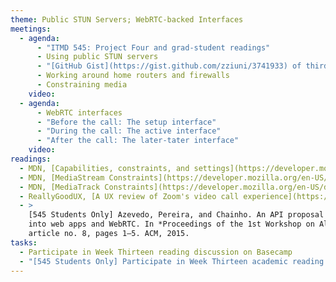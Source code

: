 ```yaml
---
theme: Public STUN Servers; WebRTC-backed Interfaces
meetings:
  - agenda:
      - "ITMD 545: Project Four and grad-student readings"
      - Using public STUN servers
      - "[GitHub Gist](https://gist.github.com/zziuni/3741933) of third-party STUN servers"
      - Working around home routers and firewalls
      - Constraining media
    video:
  - agenda:
      - WebRTC interfaces
      - "Before the call: The setup interface"
      - "During the call: The active interface"
      - "After the call: The later-tater interface"
    video:
readings:
  - MDN, [Capabilities, constraints, and settings](https://developer.mozilla.org/en-US/docs/Web/API/Media_Streams_API/Constraints)
  - MDN, [MediaStream Constraints](https://developer.mozilla.org/en-US/docs/Web/API/MediaStreamConstraints)
  - MDN, [MediaTrack Constraints](https://developer.mozilla.org/en-US/docs/Web/API/MediaTrackConstraints)
  - ReallyGoodUX, [A UX review of Zoom's video call experience](https://www.reallygoodux.io/blog/zoom-video-call-ux-review)
  - >
    [545 Students Only] Azevedo, Pereira, and Chainho. An API proposal for integrating sensor data
    into web apps and WebRTC. In *Proceedings of the 1st Workshop on All-Web Real-Time Systems*,
    article no. 8, pages 1–5. ACM, 2015.
tasks:
  - Participate in Week Thirteen reading discussion on Basecamp
  - "[545 Students Only] Participate in Week Thirteen academic reading discussion on Basecamp"
---
```

